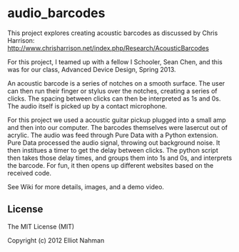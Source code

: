 audio_barcodes
==============

This project explores creating acoustic barcodes as discussed by Chris Harrison: http://www.chrisharrison.net/index.php/Research/AcousticBarcodes

For this project, I teamed up with a fellow I Schooler, Sean Chen, and this was for our class, Advanced Device Design, Spring 2013.

An acoustic barcode is a series of notches on a smooth surface. The user can then run their finger or stylus over the notches, creating a series of clicks. The spacing between clicks can then be interpreted as 1s and 0s. The audio itself is picked up by a contact microphone. 

For this project we used a acoustic guitar pickup plugged into a small amp and then into our computer. The barcodes themselves were lasercut out of acrylic. The audio was feed through Pure Data with a Python extension. Pure Data processed the audio signal, throwing out background noise. It then institues a timer to get the delay between clicks. The python script then takes those delay times, and groups them into 1s and 0s, and interprets the barcode. For fun, it then opens up different websites based on the received code.

See Wiki for more details, images, and a demo video.



## License

The MIT License (MIT) 

Copyright (c) 2012 Elliot Nahman